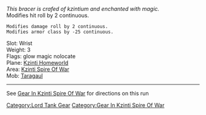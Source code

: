 *This bracer is crafed of kzintium and enchanted with magic.*  
Modifies hit roll by 2 continuous.

`Modifies damage roll by 2 continuous.`  
`Modifies armor class by -25 continuous.`

Slot: Wrist  
Weight: 3  
Flags: glow magic nolocate  
Plane: [Kzinti Homeworld](:Category:Kzinti_Homeworld "wikilink")  
Area: [Kzinti Spire Of War](:Category:Kzinti_Spire_Of_War "wikilink")  
Mob: [Taragaul](Taragaul "wikilink")  

------------------------------------------------------------------------

See [Gear In Kzinti Spire Of
War](:Category:Gear_In_Kzinti_Spire_Of_War "wikilink") for directions on
this run

[Category:Lord Tank Gear](Category:Lord_Tank_Gear "wikilink")
[Category:Gear In Kzinti Spire Of
War](Category:Gear_In_Kzinti_Spire_Of_War "wikilink")
